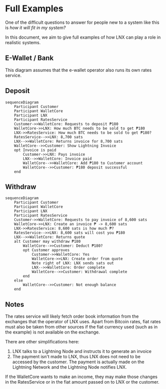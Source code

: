 # Full Examples

One of the difficult questions to answer for people new to a system like this is _how it will fit in my system?_

In this document, we aim to give full examples of how LNX can play a role in realistic systems.

## E-Wallet / Bank

This diagram assumes that the e-wallet operator also runs its own rates service.

## Deposit

```
sequenceDiagram
    Participant Customer
    Participant WalletCore
    Participant LNX
    Participant RatesService
    Customer->>WalletCore: Requests to deposit ₱180
    WalletCore->>LNX: How much BTC needs to be sold to get ₱180
    LNX->>RatesService: How much BTC needs to be sold to get ₱180?
    RatesService-->>LNX: 8,700 sats
    LNX-->>WalletCore: Returns invoice for 8,700 sats
    WalletCore-->>Customer: Show Lightning Invoice
    opt Invoice is paid
        Customer->>LNX: Pays invoice
        LNX-->>WalletCore: Invoice paid
        WalletCore-->>WalletCore: Add ₱180 to Customer account
        WalletCore-->>Customer: ₱180 deposit successful
    end
```

## Withdraw

```
sequenceDiagram
    Participant Customer
    Participant WalletCore
    Participant LNX
    Participant RatesService
    Customer->>WalletCore: Requests to pay invoice of 8,600 sats
    WalletCore->>LNX: Create an invoice ₱ -> 8,600 sats
    LNX->>RatesService: 8,600 sats is how much ₱?
    RatesService-->>LNX: 8,600 sats will cost you ₱180
    LNX-->>WalletCore: Returns quote
    alt Customer may withdraw ₱180
        WalletCore-->>Customer: Deduct ₱180?
        opt Customer approves
            Customer->>WalletCore: Yes
            WalletCore->>LNX: Create order from quote
            Note right of LNX: LNX sends sats out
            LNX-->>WalletCore: Order complete
            WalletCore-->>Customer: Withdrawal complete
        end
    else
        WalletCore-->>Customer: Not enough balance
    end
```

## Notes

The rates service will likely fetch order book information from the exchanges that the operator of LNX uses. Apart from Bitcoin rates, fiat rates must also be taken from other sources if the fiat currency used (such as in the example) is not available on the exchange.

There are other simplifications here:
1. LNX talks to a Lightning Node and instructs it to generate an invoice
2. The payment isn't made to LNX, thus LNX does not need to be accessed by the customer. The payment is actually made on the Lightning Network and the Lightning Node notifies LNX.

If the WalletCore wants to make an income, they may make those changes in the RatesService or in the fiat amount passed on to LNX or the customer.
